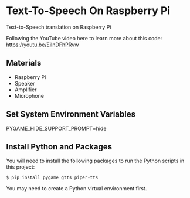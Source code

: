 # Text-To-Speech On Raspberry Pi

Text-to-Speech translation on Raspberry Pi

Following the YouTube video here to learn more about this code:    
https://youtu.be/EiInDFhPRvw

## Materials 

* Raspberry Pi
* Speaker
* Amplifier
* Microphone  

## Set System Environment Variables 
 
PYGAME_HIDE_SUPPORT_PROMPT=hide

## Install Python and Packages 
You will need to install the following packages to run the Python scripts in this project: 

```console
$ pip install pygame gtts piper-tts
```
You may need to create a Python virtual environment first. 
